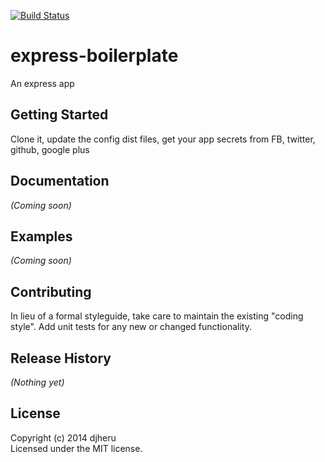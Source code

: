 [![Build Status](https://travis-ci.org/djheru/express-boilerplate.svg?branch=master)](https://travis-ci.org/djheru/express-boilerplate)

# express-boilerplate
An express app

## Getting Started
Clone it, update the config dist files, get your app secrets from FB, twitter, github, google plus

## Documentation
_(Coming soon)_

## Examples
_(Coming soon)_

## Contributing
In lieu of a formal styleguide, take care to maintain the existing "coding style". Add unit tests for any new or changed functionality.

## Release History
_(Nothing yet)_

## License
Copyright (c) 2014 djheru  
Licensed under the MIT license.
